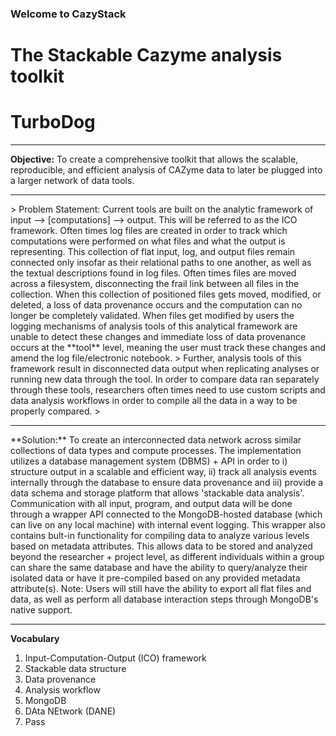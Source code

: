 ### Welcome to CazyStack
# The Stackable Cazyme analysis toolkit
# TurboDog
<hr/>

**Objective:** To create a comprehensive toolkit that allows the scalable, reproducible, and efficient analysis of CAZyme data to later be plugged into a larger network of data tools. 
<hr/>
> Problem Statement: Current tools are built on the analytic framework of input --> [computations] --> output. This will be referred to as the ICO framework. Often times log files are created in order to track which computations were performed on what files and what the output is representing. This collection of flat input, log, and output files remain connected only insofar as their relational paths to one another, as well as the textual descriptions found in log files. Often times files are moved across a filesystem, disconnecting the frail link between all files in the collection. When this collection of positioned files gets moved, modified, or deleted, a loss of data provenance occurs and the computation can no longer be completely validated. When files get modified by users the logging mechanisms of analysis tools of this analytical framework are unable to detect these changes and immediate loss of data provenance occurs at the **tool** level, meaning the user must track these changes and amend the log file/electronic notebook.  
> Further, analysis tools of this framework result in disconnected data output when replicating analyses or running new data through the tool. In order to compare data ran separately through these tools, researchers often times need to use custom scripts and data analysis workflows in order to compile all the data in a way to be properly compared. 
> 
<hr/>
**Solution:**  To create an interconnected data network across similar collections of data types and compute processes. The implementation utilizes a database management system (DBMS) + API in order to i) structure output in a scalable and efficient way, ii) track all analysis events internally through the database to ensure data provenance and iii) provide a data schema and storage platform that allows 'stackable data analysis'. Communication with all input, program, and output data will be done through a wrapper API connected to the MongoDB-hosted database (which can live on any local machine) with internal event logging. This wrapper also contains bult-in functionality for compiling data to analyze various levels based on metadata attributes. This allows data to be stored and analyzed beyond the researcher + project level, as different individuals within a group can share the same database and have the ability to query/analyze their isolated data or have it pre-compiled based on any provided metadata attribute(s).  
Note: Users will still have the ability to export all flat files and data, as well as perform all database interaction steps through MongoDB's native support.
<hr/>


**Vocabulary**  
1. Input-Computation-Output (ICO) framework  
2. Stackable data structure  
3. Data provenance  
4. Analysis workflow  
5. MongoDB  
6. DAta NEtwork (DANE)  
7. Pass
